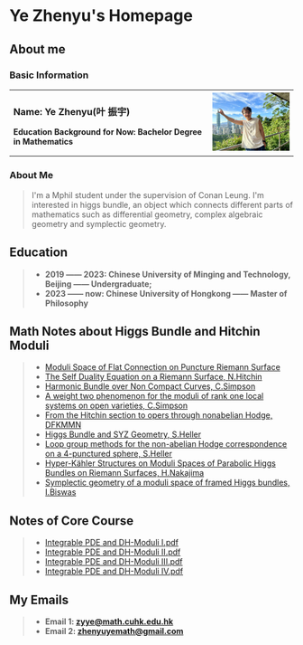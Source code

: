 # Ye Zhenyu's Homepage
## About me
### Basic Information
<table border="0">
  <tr>
    <td width="70%">
      <h3>Name: Ye Zhenyu(叶 振宇)</h3>
      <p><b>Education Background for Now: Bachelor Degree in Mathematics</b></p>
    </td>
    <td width="30%">
      <img src="31730555059_.pic.jpg" width="100%"> 
    </td>
  </tr>
</table>

### About Me
>I'm a Mphil student under the supervision of Conan Leung. I'm interested in higgs bundle, an object which connects different parts of mathematics such as differential geometry, complex algebraic geometry and symplectic geometry.



## Education

> + **2019 —— 2023: Chinese University of Minging and Technology, Beijing —— Undergraduate;**
> + **2023 —— now:  Chinese University of Hongkong —— Master of Philosophy**


## Math Notes about Higgs Bundle and Hitchin Moduli
> + [Moduli Space of Flat Connection on Puncture Riemann Surface](Punctured_Riemann_Surface.pdf)
> + [The Self Duality Equation on a Riemann Surface, N.Hitchin](SelfdualityEQuation.pdf)
> + [Harmonic Bundle over Non Compact Curves, C.Simpson](Simpson‘s_Harmonic_Bundle.pdf)
> + [A weight two phenomenon for the moduli of rank one local systems on open varieties, C.Simpson](Weight2_Rank1_by_Simpson.pdf)
> + [From the Hitchin section to opers through nonabelian Hodge, DFKMMN](from_hitchin_section_to_opers.pdf)
> + [Higgs Bundle and SYZ Geometry, S.Heller](HiggsBundleandSYZ.pdf)
> + [Loop group methods for the non-abelian Hodge correspondence on a 4-punctured sphere, S.Heller](LoopGroupMethod.pdf)
> + [Hyper-Kähler Structures on Moduli Spaces of Parabolic Higgs Bundles on Riemann Surfaces, H.Nakajima](Nakajima.pdf)
> + [Symplectic geometry of a moduli space of framed Higgs bundles, I.Biswas](Symplectic_form_on_framed_higgs_bundle_biswas.pdf)



## Notes of Core Course
> + [Integrable PDE and DH-Moduli I.pdf](IntegrablePDEandDH-ModuliI.pdf)
> + [Integrable PDE and DH-Moduli II.pdf](IntegrablePDEandDH-ModuliII.pdf)
> + [Integrable PDE and DH-Moduli III.pdf](IntegrablePDEandDH-ModuliIII.pdf)
> + [Integrable PDE and DH-Moduli IV.pdf](Integrable_PDE_and_DH-Moduli_IV.pdf)


## My Emails
> + **Email 1: zyye@math.cuhk.edu.hk**
> + **Email 2: zhenyuyemath@gmail.com**

